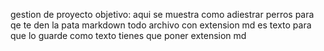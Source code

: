 gestion de proyecto
objetivo: aqui se muestra como adiestrar perros para qe  te den la pata
markdown todo archivo con extension md es texto 
para que lo guarde como texto tienes que poner extension md

